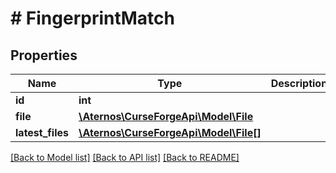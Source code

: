 # # FingerprintMatch

## Properties

Name | Type | Description | Notes
------------ | ------------- | ------------- | -------------
**id** | **int** |  | [optional]
**file** | [**\Aternos\CurseForgeApi\Model\File**](File.md) |  | [optional]
**latest_files** | [**\Aternos\CurseForgeApi\Model\File[]**](File.md) |  | [optional]

[[Back to Model list]](../../README.md#models) [[Back to API list]](../../README.md#endpoints) [[Back to README]](../../README.md)
